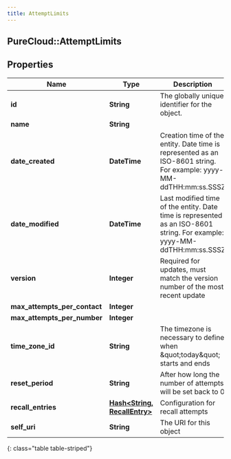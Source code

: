 ```yaml
---
title: AttemptLimits
---
```

## PureCloud::AttemptLimits

## Properties

|Name | Type | Description | Notes|
|------------ | ------------- | ------------- | -------------|
| **id** | **String** | The globally unique identifier for the object. | [optional] |
| **name** | **String** |  | [optional] |
| **date_created** | **DateTime** | Creation time of the entity. Date time is represented as an ISO-8601 string. For example: yyyy-MM-ddTHH:mm:ss.SSSZ | [optional] |
| **date_modified** | **DateTime** | Last modified time of the entity. Date time is represented as an ISO-8601 string. For example: yyyy-MM-ddTHH:mm:ss.SSSZ | [optional] |
| **version** | **Integer** | Required for updates, must match the version number of the most recent update | [optional] |
| **max_attempts_per_contact** | **Integer** |  | [optional] |
| **max_attempts_per_number** | **Integer** |  | [optional] |
| **time_zone_id** | **String** | The timezone is necessary to define when \&quot;today\&quot; starts and ends | [optional] |
| **reset_period** | **String** | After how long the number of attempts will be set back to 0 | [optional] |
| **recall_entries** | [**Hash&lt;String, RecallEntry&gt;**](RecallEntry.html) | Configuration for recall attempts | [optional] |
| **self_uri** | **String** | The URI for this object | [optional] |
{: class="table table-striped"}


